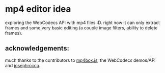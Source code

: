 # mp4 editor idea    
    
exploring the WebCodecs API with mp4 files :D. right now it can only extract frames and some very basic editing (a couple image filters, ability to delete frames).   
    
    
## acknowledgements:
much thanks to the contributors to [mp4box.js](https://github.com/gpac/mp4box.js), the WebCodecs demos/API and [josephrocca](https://github.com/josephrocca/getVideoFrames.js/tree/main?tab=readme-ov-file).    
